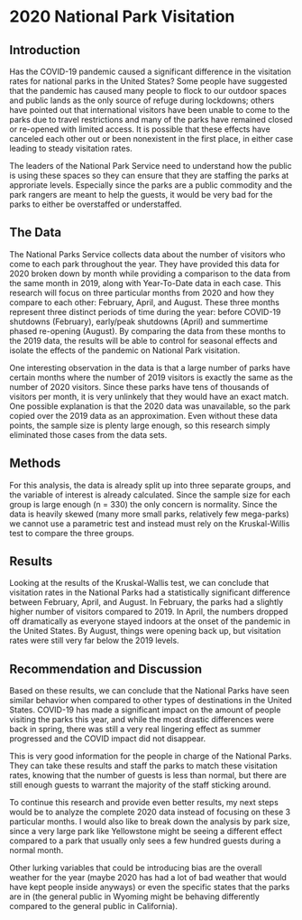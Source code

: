 # 2020 National Park Visitation

## Introduction
Has the COVID-19 pandemic caused a significant difference in the visitation rates for national parks in the United States? Some people have suggested that the pandemic has caused many people to flock to our outdoor spaces and public lands as the only source of refuge during lockdowns; others have pointed out that international visitors have been unable to come to the parks due to travel restrictions and many of the parks have remained closed or re-opened with limited access. It is possible that these effects have canceled each other out or been nonexistent in the first place, in either case leading to steady visitation rates.

The leaders of the National Park Service need to understand how the public is using these spaces so they can ensure that they are staffing the parks at approriate levels. Especially since the parks are a public commodity and the park rangers are meant to help the guests, it would be very bad for the parks to either be overstaffed or understaffed.

## The Data
The National Parks Service collects data about the number of visitors who come to each park throughout the year. They have provided this data for 2020 broken down by month while providing a comparison to the data from the same month in 2019, along with Year-To-Date data in each case. This research will focus on three particular months from 2020 and how they compare to each other: February, April, and August. These three months represent three distinct periods of time during the year: before COVID-19 shutdowns (February), early/peak shutdowns (April) and summertime phased re-opening (August). By comparing the data from these months to the 2019 data, the results will be able to control for seasonal effects and isolate the effects of the pandemic on National Park visitation.

One interesting observation in the data is that a large number of parks have certain months where the number of 2019 visitors is exactly the same as the number of 2020 visitors. Since these parks have tens of thousands of visitors per month, it is very unlinkely that they would have an exact match. One possible explanation is that the 2020 data was unavailable, so the park copied over the 2019 data as an approximation. Even without these data points, the sample size is plenty large enough, so this research simply eliminated those cases from the data sets.

## Methods
For this analysis, the data is already split up into three separate groups, and the variable of interest is already calculated. Since the sample size for each group is large enough (n = 330) the only concern is normality. Since the data is heavily skewed (many more small parks, relatively few mega-parks) we cannot use a parametric test and instead must rely on the Kruskal-Willis test to compare the three groups.

## Results
Looking at the results of the Kruskal-Wallis test, we can conclude that visitation rates in the National Parks had a statistically significant difference between February, April, and August. In February, the parks had a slightly higher number of visitors compared to 2019. In April, the numbers dropped off dramatically as everyone stayed indoors at the onset of the pandemic in the United States. By August, things were opening back up, but visitation rates were still very far below the 2019 levels.

## Recommendation and Discussion
Based on these results, we can conclude that the National Parks have seen similar behavior when compared to other types of destinations in the United States. COVID-19 has made a significant impact on the amount of people visiting the parks this year, and while the most drastic differences were back in spring, there was still a very real lingering effect as summer progressed and the COVID impact did not disappear.

This is very good information for the people in charge of the National Parks. They can take these results and staff the parks to match these visitation rates, knowing that the number of guests is less than normal, but there are still enough guests to warrant the majority of the staff sticking around.

To continue this research and provide even better results, my next steps would be to analyze the complete 2020 data instead of focusing on these 3 particular months. I would also like to break down the analysis by park size, since a very large park like Yellowstone might be seeing a different effect compared to a park that usually only sees a few hundred guests during a normal month.

Other lurking variables that could be introducing bias are the overall weather for the year (maybe 2020 has had a lot of bad weather that would have kept people inside anyways) or even the specific states that the parks are in (the general public in Wyoming might be behaving differently compared to the general public in California).
